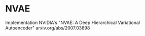 # NVAE
Implementation NVIDIA's "NVAE: A Deep Hierarchical Variational Autoencoder" arxiv.org/abs/2007.03898
